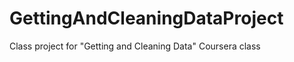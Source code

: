GettingAndCleaningDataProject
=============================

Class project for "Getting and Cleaning Data" Coursera class
